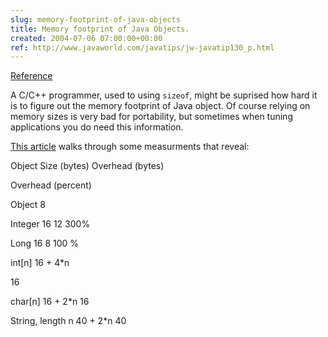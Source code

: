 ```yaml
---  
slug: memory-footprint-of-java-objects
title: Memory footprint of Java Objects.
created: 2004-07-06 07:00:00+00:00
ref: http://www.javaworld.com/javatips/jw-javatip130_p.html
---  
```

[Reference](http://www.javaworld.com/javatips/jw-javatip130_p.html)
 
A C/C++ programmer, used to using `sizeof`,  might be suprised how hard it is to figure out the memory footprint of Java object.  Of course relying on memory sizes is very bad for portability, but sometimes when tuning applications you do need this information.


[This article](http://www.javaworld.com/javatips/jw-javatip130_p.html) walks through some measurments that reveal:


Object
Size (bytes)
Overhead (bytes)

Overhead (percent)


Object
 8


Integer
16
12
 300%


Long
16
8
 100 %


int[n]
16 + 4*n

16


char[n]
16 + 2*n
16


String, length n
40 + 2*n
40


